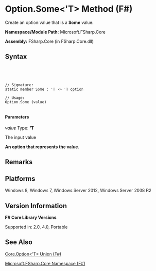 # Option.Some<'T> Method (F#)

Create an option value that is a **Some** value.

**Namespace/Module Path:** Microsoft.FSharp.Core

**Assembly:** FSharp.Core (in FSharp.Core.dll)


## Syntax



```




// Signature:
static member Some : 'T -> 'T option

// Usage:
Option.Some (value)


```





#### Parameters
*value*
Type: **'T**


The input value



**An option that represents the value.**
## Remarks

## Platforms
Windows 8, Windows 7, Windows Server 2012, Windows Server 2008 R2


## Version Information
**F# Core Library Versions**

Supported in: 2.0, 4.0, Portable




## See Also
[Core.Option&#60;'T&#62; Union &#40;F&#35;&#41;](Core.Option%5B%27T%5D-Union-%5BFSharp%5D.md)

[Microsoft.FSharp.Core Namespace &#40;F&#35;&#41;](Microsoft.FSharp.Core-Namespace-%5BFSharp%5D.md)

